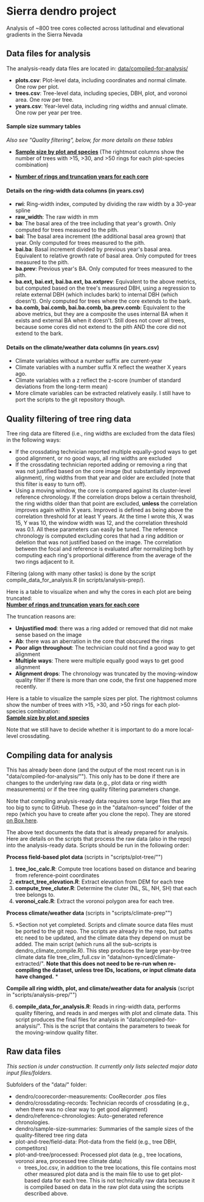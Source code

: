 # Sierra dendro project

Analysis of ~800 tree cores collected across latitudinal and elevational gradients in the Sierra Nevada

## Data files for analysis

The analysis-ready data files are located in: [data/compiled-for-analysis/](https://github.com/youngdjn/sierra-dendro/tree/master/data/compiled-for-analysis)

* **plots.csv**: Plot-level data, including coordinates and normal climate. One row per plot.
* **trees.csv**: Tree-level data, including species, DBH, plot, and voronoi area. One row per tree.
* **years.csv**: Year-level data, including ring widths and annual climate. One row per year per tree.


#### Sample size summary tables

*Also see "Quality filtering", below, for more details on these tables*

* **[Sample size by plot and species](https://raw.githack.com/youngdjn/sierra-dendro/master/data/dendro/sample_size_summaries/plot_sample_size.html)** (The rightmost columns show the number of trees with >15, >30, and >50 rings for each plot-species combination)

* **[Number of rings and truncation years for each core](https://raw.githack.com/youngdjn/sierra-dendro/master/data/dendro/sample_size_summaries/core_ring_counts.html)** 


#### Details on the ring-width data columns (in years.csv)

* **rwi**: Ring-width index, computed by dividing the raw width by a 30-year spline
* **raw_width**: The raw width in mm
* **ba**: The basal area of the tree including that year's growth. Only computed for trees measured to the pith.
* **bai**: The basal area increment (the additional basal area grown) that year. Only computed for trees measured to the pith.
* **bai.ba**: Basal increment divided by previous year's basal area. Equivalent to relative growth rate of basal area. Only computed for trees measured to the pith.
* **ba.prev**: Previous year's BA. Only computed for trees measured to the pith.
* **ba.ext, bai.ext, bai.ba.ext, ba.extprev**: Equivalent to the above metrics, but computed based on the tree's measured DBH, using a regression to relate external DBH (which includes bark) to internal DBH (which doesn't). Only computed for trees where the core extends to the bark.
* **ba.comb, bai.comb, bai.ba.comb, ba.prev.comb**: Equivalent to the above metrics, but they are a composite the uses internal BA when it exists and external BA when it doesn't. Still does not cover all trees, because some cores did not extend to the pith AND the core did not extend to the bark.

#### Details on the climate/weather data columns (in years.csv)

* Climate variables without a number suffix are current-year
* Climate variables with a number suffix X reflect the weather X years ago.
* Climate variables with a z reflect the z-score (number of standard deviations from the long-term mean)
* More climate variables can be extracted relatively easily. I still have to port the scripts to the git repository though.



## Quality filtering of tree ring data

Tree ring data are filtered (i.e., ring widths are excluded from the data files) in the following ways:

* If the crossdating technician reported multiple equally-good ways to get good alignment, or no good ways, all ring widths are excluded
* If the crossdating technician reported adding or removing a ring that was not justified based on the core image (but substantially improved alignment), ring widths from that year and older are excluded (note that this filter is easy to turn off).
* Using a moving window, the core is compared against its cluster-level reference chronology. If the correlation drops below a certain threshold, the ring widths older than that point are excluded, **unless** the correlation improves again within X years. Improved is defined as being above the correlation threshold for at least Y years. At the time I wrote this, X was 15, Y was 10, the window width was 12, and the correlation threshold was 0.1. All these parameters can easily be tuned. The reference chronology is computed excluding cores that had a ring addition or deletion that was not justified based on the image. The correlation between the focal and reference is evaluated after normalizing both by computing each ring's proportional difference from the average of the two rings adjacent to it.

Filtering (along with many other tasks) is done by the script compile_data_for_analysis.R (in scripts/analysis-prep/).

Here is a table to visualize when and why the cores in each plot are being truncated:\
**[Number of rings and truncation years for each core](https://raw.githack.com/youngdjn/sierra-dendro/master/data/dendro/sample_size_summaries/core_ring_counts.html)**

The truncation reasons are:

* **Unjustified mod**: there was a ring added or removed that did not make sense based on the image
* **Ab**: there was an aberration in the core that obscured the rings
* **Poor align throughout**: The technician could not find a good way to get alignment
* **Multiple ways**: There were multiple equally good ways to get good alignment
* **Alignment drops**: The chronology was truncated by the moving-window quality filter
If there is more than one code, the first one happened more recently.

Here is a table to visualize the sample sizes per plot. The rightmost columns show the number of trees with >15, >30, and >50 rings for each plot-species combination:\
**[Sample size by plot and species](https://raw.githack.com/youngdjn/sierra-dendro/master/data/dendro/sample_size_summaries/plot_sample_size.html)**

Note that we still have to decide whether it is important to do a more local-level crossdating.


## Compiling data for analysis

This has already been done (and the output of the most recent run is in "data/compiled-for-analysis/""). This only has to be done if there are changes to the underlying raw data (e.g., plot data or ring width measurements) or if the tree ring quality filtering parameters change.

Note that compiling analysis-ready data requires some large files that are too big to sync to GitHub. These go in the "data/non-synced" folder of the repo (which you have to create after you clone the repo). They are stored [on Box here](https://ucdavis.box.com/s/3j6dnkzjuyhi3vrarfye81apbbf2ezzi).

The above text documents the data that is already prepared for analysis. Here are details on the scripts that process the raw data (also in the repo) into the analysis-ready data. Scripts should be run in the following order:

**Process field-based plot data** (scripts in "scripts/plot-tree/"")

1. **tree_loc_calc.R**: Compute tree locations based on distance and bearing from reference-point coordinates
2. **extract_tree_elevation.R**: Extract elevation from DEM for each tree
3. **compute_tree_cluter.R**: Determine the cluter (NL, SL, NH, SH) that each tree belongs to.
4. **voronoi_calc.R**: Extract the voronoi polygon area for each tree.

**Process climate/weather data** (scripts in "scripts/climate-prep"")

5. *Section not yet completed. Scripts and climate source data files must be ported to the git repo. The scripts are already in the repo, but paths etc need to be updated, and the climate data they depend on must be added. The main script (which runs all the sub-scripts is dendro_climate_compile.R). This step produces the large year-by-tree climate data file tree_clim_full.csv in "data/non-synced/climate-extracted/". **Note that this does not need to be re-run when re-compiling the dataset, unless tree IDs, locations, or input climate data have changed.** *

**Compile all ring width, plot, and climate/weather data for analysis** (script in "scripts/analysis-prep/"")

6. **compile_data_for_analysis.R**: Reads in ring-width data, performs quality filtering, and reads in and merges with plot and climate data. This script produces the final files for analysis in "data/compiled-for-analysis/". This is the script that contains the parameters to tweak for the moving-window quality filter.


## Raw data files

*This section is under construction. It currently only lists selected major data input files/folders.*

Subfolders of the "data/" folder:

* dendro/coorecorder-measurements: CooRecorder .pos files
* dendro/crossdating-records: Technician records of crossdating (e.g., when there was no clear way to get good alignment)
* dendro/reference-chronologies: Auto-generated reference chronologies.
* dendro/sample-size-summaries: Summaries of the sample sizes of the quality-filtered tree ring data
* plot-and-tree/field-data: Plot-data from the field (e.g., tree DBH, competitors)
* plot-and-tree/processed: Processed plot data (e.g., tree locations, voronoi area, processed tree climate data)
  * trees_loc.csv, in addition to the tree locations, this file contains most other measured plot data and is the main file to use to get plot-based data for each tree. This is not technically raw data because it is compiled based on data in the raw plot data using the scripts described above.